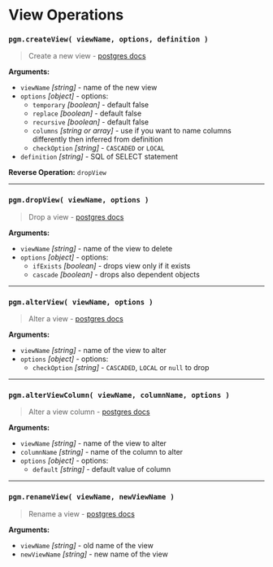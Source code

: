 # View Operations

### `pgm.createView( viewName, options, definition )`

> Create a new view - [postgres docs](https://www.postgresql.org/docs/current/static/sql-createview.html)

**Arguments:**

- `viewName` _[string]_ - name of the new view
- `options` _[object]_ - options:
  - `temporary` _[boolean]_ - default false
  - `replace` _[boolean]_ - default false
  - `recursive` _[boolean]_ - default false
  - `columns` _[string or array]_ - use if you want to name columns differently then inferred from definition
  - `checkOption` _[string]_ - `CASCADED` or `LOCAL`
- `definition` _[string]_ - SQL of SELECT statement

**Reverse Operation:** `dropView`

---

### `pgm.dropView( viewName, options )`

> Drop a view - [postgres docs](http://www.postgresql.org/docs/current/static/sql-dropview.html)

**Arguments:**

- `viewName` _[string]_ - name of the view to delete
- `options` _[object]_ - options:
  - `ifExists` _[boolean]_ - drops view only if it exists
  - `cascade` _[boolean]_ - drops also dependent objects

---

### `pgm.alterView( viewName, options )`

> Alter a view - [postgres docs](https://www.postgresql.org/docs/current/static/sql-alterview.html)

**Arguments:**

- `viewName` _[string]_ - name of the view to alter
- `options` _[object]_ - options:
  - `checkOption` _[string]_ - `CASCADED`, `LOCAL` or `null` to drop

---

### `pgm.alterViewColumn( viewName, columnName, options )`

> Alter a view column - [postgres docs](http://www.postgresql.org/docs/current/static/sql-alterview.html)

**Arguments:**

- `viewName` _[string]_ - name of the view to alter
- `columnName` _[string]_ - name of the column to alter
- `options` _[object]_ - options:
  - `default` _[string]_ - default value of column

---

### `pgm.renameView( viewName, newViewName )`

> Rename a view - [postgres docs](http://www.postgresql.org/docs/current/static/sql-alterview.html)

**Arguments:**

- `viewName` _[string]_ - old name of the view
- `newViewName` _[string]_ - new name of the view
